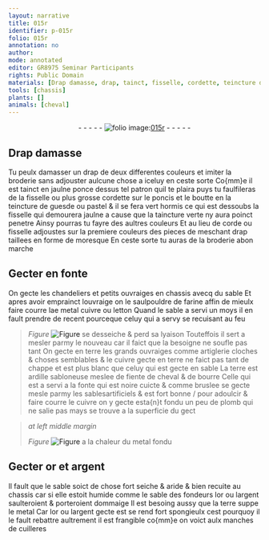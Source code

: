 ```yaml
---
layout: narrative
title: 015r
identifier: p-015r
folio: 015r
annotation: no
author:
mode: annotated
editor: GR8975 Seminar Participants
rights: Public Domain
materials: [Drap damasse, drap, tainct, fisselle, cordette, teincture de guesde ou pastel, taincture verte, corde, fonte, farine, cuivre, letton, terre, ardille sabloneuse, fiente de cheval, bourre, sablesartificiels, plomb, metal, or, argent]
tools: [chassis]
plants: []
animals: [cheval]
---
```


<div class="folio" align="center">- - - - - <a href="http://gallica.bnf.fr/ark:/12148/btv1b10500001g/f35.image" target="_blank"><img src="https://cu-mkp.github.io/2017-workshop-edition/assets/photo-icon.png" alt="folio image: " style="display:inline-block; margin-bottom:-3px;"/>015r</a> - - - - - </div>    

## <span class="m">Drap damasse</span>

 
Tu peulx damasser un <span class="m">drap</span> de deux differentes couleurs et imiter la broderie sans adjouster aulcune chose a iceluy en ceste sorte Co{mm}e il est <span class="m">tainct</span> en jaulne ponce dessus tel patron quil te plaira puys tu faulfileras de la <span class="m">fisselle</span> ou plus grosse <span class="m">cordette</span> sur le poncis et le boutte en la <span class="m">teincture de guesde ou pastel</span> & il se fera vert hormis ce qui est dessoubs la <span class="m">fisselle</span> qui demourera jaulne a cause que la <span class="m">taincture verte</span> ny aura poinct penetre Ainsy pourras tu fayre des aultres couleurs Et au lieu de <span class="m">corde</span> ou <span class="m">fisselle</span> adjoustes sur la premiere couleurs des pieces de meschant <span class="m">drap</span> taillees en forme de moresque En ceste sorte tu auras de la broderie abon marche
    

## Gecter en <span class="m">fonte</span>

 
On gecte les chandeliers et petits ouvraiges en <span class="tl">chassis</span> avecq du sable Et apres avoir emprainct louvraige on le saulpouldre de <span class="m">farine</span> affin de mieulx faire courre lae metal <span class="m">cuivre</span> ou <span class="m">letton</span> Quand le sable a servi un <span class="ms">moys</span> il en fault prendre de recent pourceque celuy qui a servy se recuisant au feu
> *Figure*
> <a href="" target="_blank"><img src="https://cu-mkp.github.io/GR8975-edition/assets/photo-icon.png" alt="Figure" style="display:inline-block; margin-bottom:-3px;"/></a>
 se desseiche & perd sa lyaison Touteffois il sert a mesler parmy le nouveau car il faict que la besoigne ne soufle pas tant On gecte en <span class="m">terre</span> les grands ouvraiges comme artiglerie cloches & choses semblables & le <span class="m">cuivre</span> gecte en <span class="m">terre</span> ne faict pas tant de chappe et est plus blanc que celuy qui est gecte en sable La <span class="m">terre</span> est <span class="m">ardille sabloneuse</span> meslee de <span class="m">fiente de <span class="al">cheval</span></span> & de <span class="m">bourre</span> Celle qui est a servi a la <span class="m">fonte</span> qui est noire cuicte & comme bruslee se gecte mesle parmy les <span class="m">sablesartificiels</span> & est fort bonne / pour adoulcir & faire courre le <span class="m">cuivre</span> on y gecte esta{n}t fondu un peu de <span class="m">plomb</span> qui ne salie pas mays se trouve a la superficie du gect
 
> *at left middle margin*
> 
>   
> *Figure*
> <a href="" target="_blank"><img src="https://cu-mkp.github.io/GR8975-edition/assets/photo-icon.png" alt="Figure" style="display:inline-block; margin-bottom:-3px;"/></a>
 a la chaleur du <span class="m">metal</span> fondu
    

## Gecter <span class="m">or</span> et <span class="m">argent</span>

 
Il fault que le sable soict de chose fort seiche & aride & bien recuite au <span class="tl">chassis</span> car si elle estoit humide comme le sable des <span class="pro">fondeurs</span> l<span class="m">or</span> ou l<span class="m">argent</span> saulteroient & porteroient dommaige Il est besoing aussy que la <span class="m">terre</span> suppe le <span class="m">metal</span> Car l<span class="m">or</span> ou l<span class="m">argent</span> gecte est se rend fort spongieulx cest pourquoy il le fault rebattre aultrement il est frangible co{mm}e on voict aulx manches de cuilleres
 